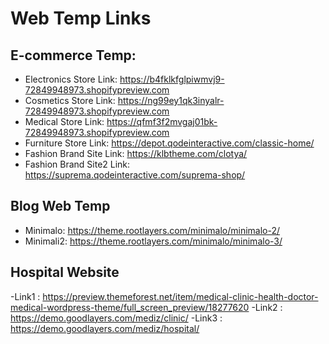 # Web Temp Links

## E-commerce Temp:
- Electronics Store Link: https://b4fklkfglpiwmvj9-72849948973.shopifypreview.com
- Cosmetics Store Link: https://ng99ey1qk3inyalr-72849948973.shopifypreview.com
- Medical Store Link: https://qfmf3f2mvgaj01bk-72849948973.shopifypreview.com
- Furniture Store Link: https://depot.qodeinteractive.com/classic-home/
- Fashion Brand Site Link: https://klbtheme.com/clotya/
- Fashion Brand Site2 Link: https://suprema.qodeinteractive.com/suprema-shop/

## Blog Web Temp
- Minimalo: https://theme.rootlayers.com/minimalo/minimalo-2/
- Minimali2: https://theme.rootlayers.com/minimalo/minimalo-3/

## Hospital Website
-Link1 : https://preview.themeforest.net/item/medical-clinic-health-doctor-medical-wordpress-theme/full_screen_preview/18277620
-Link2 : https://demo.goodlayers.com/mediz/clinic/
-Link3 : https://demo.goodlayers.com/mediz/hospital/
